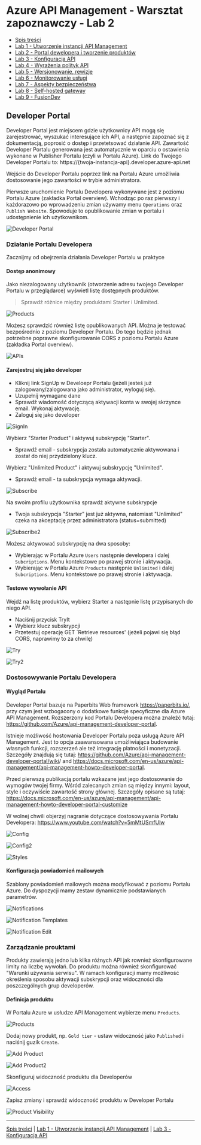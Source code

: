# Azure API Management - Warsztat zapoznawczy - Lab 2

- [Spis treści](README.md)
- [Lab 1 - Utworzenie instancji API Management](apimanagement-1.md)
- [Lab 2 - Portal dewelopera i tworzenie produktów](apimanagement-2.md)
- [Lab 3 - Konfiguracja API](apimanagement-3.md)
- [Lab 4 - Wyrażenia polityk API](apimanagement-4.md)
- [Lab 5 - Wersjonowanie, rewizje](apimanagement-5.md)
- [Lab 6 - Monitorowanie usługi](apimanagement-6.md)
- [Lab 7 - Aspekty bezpieczeństwa](apimanagement-7.md)
- [Lab 8 - Self-hosted gateway](apimanagement-8.md)
- [Lab 9 - FusionDev](apimanagement-9.md)

## Developer Portal

Developer Portal jest miejscem gdzie użytkownicy API mogą się zarejestrować, wyszukać interesujące ich API, a następnie zapoznać się z dokumentacją, poprosić o dostęp i przetetsować działanie API. Zawartość Developer Portalu generowana jest automatycznie w oparciu o ostawienia wykonane w Publisher Portalu (czyli w Portalu Azure). Link do Twojego Developer Portalu to: https://{twoja-instancja-api}.developer.azure-api.net

Wejście do Developer Portalu poprzez link na Portalu Azure umożliwia dostosowanie jego zawartości w trybie administratora.

Pierwsze uruchomienie Portalu Developera wykonywane jest z poziomu Portalu Azure (zakładka Portal overview). Wchodząc po raz pierwszy i każdorazowo po wprowadzeniu zmian używamy menu `Operations` oraz `Publish Website`. Spowoduje to opublikowanie zmian w portalu i udostępnienie ich użytkownikom.

![Developer Portal](Images/APIMDeveloperPortal.png)

### Działanie Portalu Developera

Zacznijmy od obejrzenia działania Developer Portalu w praktyce

#### Dostęp anonimowy

Jako niezalogowany użytkownik (otworzenie adresu twojego Developer Portalu w przeglądarce) wyświetl listę dostępnych produktów.

> Sprawdź różnice między produktami Starter i Unlimited.

![Products](Images/APIMDevPortalProducts.png)

Możesz sprawdzić również listę opublikowanych API. Można je testować bezpośrednio z poziomu Developer Portalu. Do tego będzie jednak potrzebne poprawne skonfigurowanie CORS z poziomu Portalu Azure (zakładka Portal overview).

![APIs](Images/APIMDevPortalAPIs.png)

#### Zarejestruj się jako developer

- Kliknij link SignUp w Develoepr Portalu (jeżeli jesteś już zalogowany/zalogowana jako administrator, wyloguj się).
- Uzupełnij wymagane dane
- Sprawdź wiadomość dotyczącą aktywacji konta w swojej skrzynce email. Wykonaj aktywację.
- Zaloguj się jako developer

![SignIn](Images/APIMDevSignin.png)

Wybierz "Starter Product" i aktywuj subskrypcję "Starter".

- Sprawdź email - subskrypcja została automatycznie aktywowana i został do niej przydzielony klucz.

Wybierz "Unlimited Product" i aktywuj subskrypcję "Unlimited".

- Sprawdź email - ta subskrypcja wymaga aktywacji.

![Subscribe](Images/APIMDevSubscribe.png)

Na swoim profilu użytkownika sprawdź aktywne subskrypcje

- Twoja subskrypcja "Starter" jest już aktywna, natomiast "Unlimited" czeka na akceptację przez administratora (status=submitted)

![Subscribe2](Images/APIMDevSubscribe2.png)

Możesz aktywować subskrypcję na dwa sposoby:

- Wybierając w Portalu Azure `Users` następnie developera i dalej `Subcriptions`. Menu kontekstowe po prawej stronie i aktywacja.
- Wybierając w Portalu Azure `Products` następnie `Unlimited` i dalej `Subcriptions`. Menu kontekstowe po prawej stronie i aktywacja.

#### Testowe wywołanie API

Wejdź na listę produktów, wybierz Starter a następnie listę przypisanych do niego API.

- Naciśnij przycisk TryIt
- Wybierz klucz subskrypcji
- Przetestuj operację GET `Retrieve resources' (jeżeli pojawi się błąd CORS, naprawimy to za chwilę)

![Try](Images/APIMDevTryAPI.png)

![Try2](Images/APIMDevTryAPI2.png)

### Dostosowywanie Portalu Developera

#### Wygląd Portalu

Developer Portal bazuje na Paperbits Web framework <https://paperbits.io/>, przy czym jest wzbogacony o dodatkowe funkcje specyficzne dla Azure API Management. Rozszerzony kod Portalu Developera można znaleźć tutaj: <https://github.com/Azure/api-management-developer-portal>.

Istnieje możliwość hostowania Developer Portalu poza usługą Azure API Management. Jest to opcja zaawansowana umożliwiająca budowanie własnych funkcji, rozszerzeń ale też integrację płatności i monetyzacji. Szczegóły znajdują się tutaj: <https://github.com/Azure/api-management-developer-portal/wiki>/ and <https://docs.microsoft.com/en-us/azure/api-management/api-management-howto-developer-portal>.

Przed pierwszą publikacją portalu wzkazane jest jego dostosowanie do wymogów twojej firmy. Wśród zalecanych zmian są między innymi: layout, style i oczywiście zawartość strony głównej. Szczegóły opisane są tutaj: <https://docs.microsoft.com/en-us/azure/api-management/api-management-howto-developer-portal-customize>

W wolnej chwili objerzyj nagranie dotyczące dostosowywania Portalu Developera: <https://www.youtube.com/watch?v=5mMtUSmfUlw>

![Config](Images/APIMDevConfig.png)

![Config2](Images/APIDevConfig2.png)

![Styles](Images/APIMDevStyles.png)

#### Konfiguracja powiadomień mailowych

Szablony powiadomień mailowych można modyfikować z poziomu Portalu Azure. Do dyspozycji mamy zestaw dynamicznie podstawianych parametrów.

![Notifications](Images/APIMNotifications.png)

![Notification Templates](Images/APIMNotificationTemplates.png)

![Notification Edit](Images/APIMNotificationEdit.png)

### Zarządzanie prouktami

Produkty zawierają jedno lub kilka różnych API jak rownież skonfigurowane limity na liczbę wywołań. Do produktu można również skonfigurować "Warunki używania serwisu". W ramach konfiguracji mamy możliwość określenia sposobu aktywacji subskrypcji oraz widoczności dla poszczególnych grup developerów.

#### Definicja produktu

W Portalu Azure w usłudze API Management wybierze menu `Products`.

![Products](Images/APIMProducts.png)

Dodaj nowy produkt, np. `Gold tier` - ustaw widoczność jako `Published` i naciśnij guzik `Create`.

![Add Product](Images/APIMAddProduct.png)

![Add Product2](Images/APIMAddProduct2.png)

Skonfiguruj widoczność produktu dla Developerów

![Access](Images/APIMAddProductsAccess.png)

Zapisz zmiany i sprawdź widoczność produktu w Developer Portalu

![Product Visibility](Images/APIMAddProductsDevPortal.png)

---

[Spis treści](README.md) | [Lab 1 - Utworzenie instancji API Management](apimanagement-1.md) | [Lab 3 - Konfiguracja API](apimanagement-3.md)
